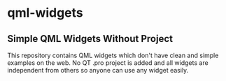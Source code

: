 # qml-widgets
## Simple QML Widgets Without Project

This repository contains QML widgets which don't have clean and simple examples on the web. No QT .pro project is added and all widgets are independent from others so anyone can use any widget easily. 
